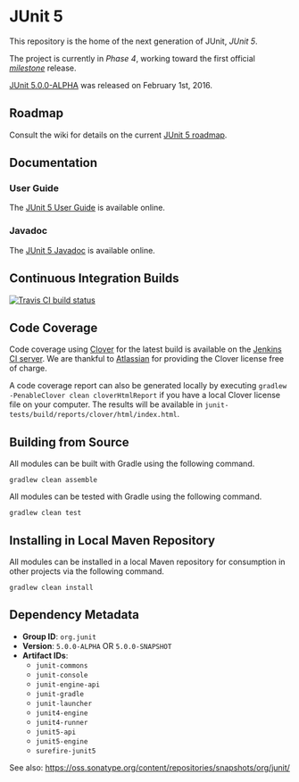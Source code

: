 # JUnit 5

This repository is the home of the next generation of JUnit, _JUnit 5_.

The project is currently in _Phase 4_, working toward the first official [_milestone_](https://github.com/junit-team/junit5/milestones/5.0%20M1) release.

[JUnit 5.0.0-ALPHA](https://github.com/junit-team/junit5/releases/tag/r5.0.0-ALPHA) was released on February 1st, 2016.

## Roadmap

Consult the wiki for details on the current [JUnit 5 roadmap](https://github.com/junit-team/junit5/wiki#roadmap).

## Documentation

### User Guide

The [JUnit 5 User Guide] is available online.

### Javadoc

The [JUnit 5 Javadoc] is available online.

## Continuous Integration Builds

[![Travis CI build status](https://travis-ci.org/junit-team/junit5.svg?branch=master)](https://travis-ci.org/junit-team/junit5)

## Code Coverage

Code coverage using [Clover](https://www.atlassian.com/software/clover/) for the latest build is available on the [Jenkins CI server](https://junit.ci.cloudbees.com/job/JUnit5/lastSuccessfulBuild/clover-report/). We are thankful to [Atlassian](https://www.atlassian.com/) for providing the Clover license free of charge.

A code coverage report can also be generated locally by executing `gradlew -PenableClover clean cloverHtmlReport` if you have a local Clover license file on your computer. The results will be available in
`junit-tests/build/reports/clover/html/index.html`.


## Building from Source

All modules can be built with Gradle using the following command.

```
gradlew clean assemble
```

All modules can be tested with Gradle using the following command.

```
gradlew clean test
```

## Installing in Local Maven Repository

All modules can be installed in a local Maven repository for consumption in other projects via the following command.

```
gradlew clean install
```

## Dependency Metadata

- **Group ID**: `org.junit`
- **Version**: `5.0.0-ALPHA` OR `5.0.0-SNAPSHOT`
- **Artifact IDs**:
	- `junit-commons`
	- `junit-console`
	- `junit-engine-api`
	- `junit-gradle`
	- `junit-launcher`
	- `junit4-engine`
	- `junit4-runner`
	- `junit5-api`
	- `junit5-engine`
	- `surefire-junit5`

See also: <https://oss.sonatype.org/content/repositories/snapshots/org/junit/>

[JUnit 5 Javadoc]: https://junit.ci.cloudbees.com/job/JUnit5/javadoc/
[JUnit 5 User Guide]: http://junit-team.github.io/junit5/
[Prototype]: https://github.com/junit-team/junit5/wiki/Prototype
[Twitter]: https://twitter.com/junitlambda
